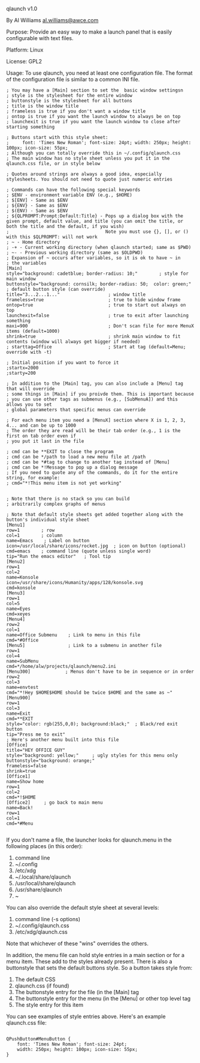 qlaunch v1.0

By Al Williams al.williams@awce.com

Purpose: Provide an easy way to make a launch panel that is easily configurable with text files.

Platform: Linux

License: GPL2

Usage:
To use qlaunch, you need at least one configuration file. The format of the configuration file is similar to a common INI file.


```
; You may have a [Main] section to set the  basic window settingsn
; style is the stylesheet for the entire window
; buttonstyle is the stylesheet for all buttons
; title is the window title
; frameless is true if you don't want a window title
; ontop is true if you want the launch window to always be on top
; launchexit is true if you want the launch window to close after starting something

; Buttons start with this style sheet:
;     font: 'Times New Roman'; font-size: 24pt; width: 250px; height: 100px; icon-size: 55px;
; Although you can totally override this in ~/.config/qlaunch.css
; The main window has no style sheet unless you put it in the qlaunch.css file, or in style below

; Quotes around strings are always a good idea, especially stylesheets. You should not need to quote just numeric entries

; Commands can have the following special keywords
; $ENV - environment variable ENV (e.g., $HOME)
; $[ENV] - Same as $ENV
; ${ENV} - Same as $ENV
; $(ENV) - Same as $ENV
; ${QLPROMPT:Prompt:Default:Title} - Pops up a dialog box with the given prompt, default value, and title (you can omit the title, or both the title and the default, if you wish)
;                                    Note you must use {}, [], or () with this $QLPROMPT: will not work
; ~ - Home directory
; -+ - Current working directory (when qlaunch started; same as $PWD)
; ~- - Previous working directory (same as $OLDPWD)
; Expansion of ~ occurs after variables, so it is ok to have ~ in
; the variables
[Main]
style="background: cadetblue; border-radius: 10;"        ; style for main window
buttonstyle="background: cornsilk; border-radius: 50;  color: green;"   ; default button style (can override)
title="3...2...1..."                  ; window title
frameless=true                        ; true to hide window frame
ontop=true                            ; true to start out always on top
launchexit=false                      ; true to exit after launching something
maxi=900                              ; Don't scan file for more MenuX items (default=1000)
shrink=true                           ; shrink main window to fit contents (window will always get bigger if needed)
; starttag=Office                     ; Start at tag (default=Menu; override with -t)

; Initial position if you want to force it
;startx=2000
;starty=200

; In addition to the [Main] tag, you can also include a [Menu] tag that will override
; some things in [Main] if you proivde them. This is important because
; you can use other tags as submenus (e.g., [SubMenuA]) and this allows you to set
; global parameters that specific menus can override

; For each menu item you need a [MenuX] section where X is 1, 2, 3, 4... and can be up to 1000
; The order they are read will be their tab order (e.g., 1 is the first on tab order even if
; you put it last in the file

; cmd can be **EXIT to close the program
; cmd can be */path to load a new menu file at /path
; cmd can be *#tag to change to another tag instead of [Menu]
; cmd can be *!Message to pop up a dialog message
; If you need to quote any of the commands, do it for the entire string, for example:
; cmd="*!This menu item is not yet working"


; Note that there is no stack so you can build
; arbitrarily complex graphs of menus

; Note that default style sheets get added together along with the button's individual style sheet
[Menu1]
row=1        ; row
col=1        ; column
name=Emacs    ; Label on button
icon=/usr/local/share/icons/rocket.jpg  ; icon on button (optional)
cmd=emacs    ; command line (quote unless single word)
tip="Run the emacs editor"   ; Tool tip
[Menu2]
row=1
col=2
name=Konsole
icon=/usr/share/icons/Humanity/apps/128/konsole.svg
cmd=konsole
[Menu3]
row=1
col=5
name=Eyes
cmd=xeyes
[Menu4]
row=2
col=1
name=Office Submenu    ; Link to menu in this file
cmd=*#Office
[Menu5]                ; Link to a submenu in another file
row=1
col=4
name=SubMenu
cmd=*/home/alw/projects/qlaunch/menu2.ini
[Menu300]             ; Menus don't have to be in sequence or in order
row=2
col=3
name=envtest
cmd="*!Hey $HOME$HOME should be twice $HOME and the same as ~"
[Menu900]
row=1
col=3
name=Exit
cmd=**EXIT
style="color: rgb(255,0,0); background:black;"  ; Black/red exit button
tip="Press me to exit"
; Here's another menu built into this file
[Office]
title="HEY OFFICE GUY"
style="background: yellow;"     ; ugly styles for this menu only
buttonstyle="background: orange;"
frameless=false
shrink=true
[Office1]
name=Show home
row=1
col=2
cmd=*!$HOME
[Office2]     ; go back to main menu
name=Back!
row=1
col=1
cmd=*#Menu


```

If you don't name a file, the launcher looks for qlaunch.menu in the following places (in this order):
1. command line
2. ~/.config
3. /etc/xdg
4. ~/.local/share/qlaunch
5. /usr/local/share/qlaunch
6. /usr/share/qlaunch
7. ~

You can also override the default style sheet at several levels:
1. command line (-s options)
2. ~/.config/qlaunch.css
3. /etc/xdg/qlaunch.css

Note that whichever of these "wins" overrides the others.

In addition, the menu file can hold style entries in a main section or for a menu item. These add to the styles already present. There is also a buttonstyle that sets the default buttons style.
So a button takes style from:
1. The default CSS
2. qlaunch.css (if found)
3. The buttonstyle entry for the file (in the [Main] tag
4. The buttonstyle entry for the menu (in the [Menu] or other top level tag
5. The style entry for this item

You can see examples of style entries above. Here's an example qlaunch.css file:

```

QPushButton#MenuButton {
    font: 'Times New Roman'; font-size: 24pt;
    width: 250px; height: 100px; icon-size: 55px;
}
```
